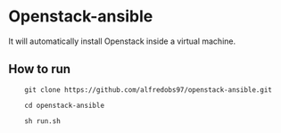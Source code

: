 # Openstack-ansible

It will automatically install Openstack inside a virtual machine.

## How to run

        git clone https://github.com/alfredobs97/openstack-ansible.git
        
        cd openstack-ansible
        
        sh run.sh
